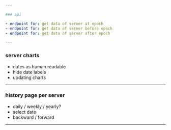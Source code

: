 ```yaml
---

### api

- endpoint for: get data of server at epoch
- endpoint for: get data of server before epoch
- endpoint for: get data of server after epoch

---
```


### server charts

- dates as human readable
- hide date labels
- updating charts

---

### history page per server

- daily / weekly / yearly?
- select date
- backward / forward

---
